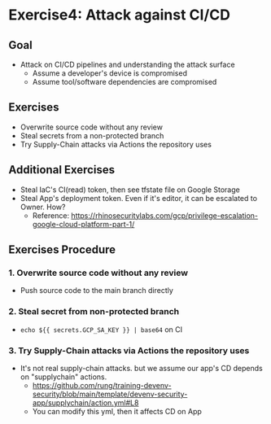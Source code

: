 # Exercise4: Attack against CI/CD
## Goal
- Attack on CI/CD pipelines and understanding the attack surface
  - Assume a developer's device is compromised
  - Assume tool/software dependencies are compromised

## Exercises
- Overwrite source code without any review
- Steal secrets from a non-protected branch
- Try Supply-Chain attacks via Actions the repository uses

## Additional Exercises
- Steal IaC's CI(read) token, then see tfstate file on Google Storage
- Steal App's deployment token. Even if it's editor, it can be escalated to Owner. How?
  - Reference: https://rhinosecuritylabs.com/gcp/privilege-escalation-google-cloud-platform-part-1/

## Exercises Procedure
### 1. Overwrite source code without any review
- Push source code to the main branch directly

### 2. Steal secret from non-protected branch
- `echo ${{ secrets.GCP_SA_KEY }} | base64` on CI  

### 3. Try Supply-Chain attacks via Actions the repository uses
- It's not real supply-chain attacks. but we assume our app's CD depends on "supplychain" actions.
  - https://github.com/rung/training-devenv-security/blob/main/template/devenv-security-app/supplychain/action.yml#L8
  - You can modify this yml, then it affects CD on App
